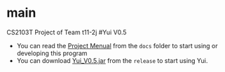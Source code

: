 # main
CS2103T Project of Team t11-2j
#Yui V0.5
* You can read the [Project Menual](https://github.com/cs2103aug2015-t11-2j/main/blob/master/docs/Yui%20Menu_V0%2C1.pdf) from the `docs` folder to start using or developing this program
* You can download [Yui_V0.5.jar](https://github.com/cs2103aug2015-t11-2j/main/releases/download/v0.5/Yui_V0.5.jar) from the `release` to start using Yui.
